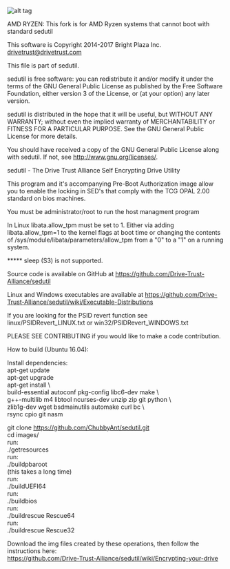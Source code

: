 ![alt tag](https://avatars0.githubusercontent.com/u/13870012?v=3&s=200)

AMD RYZEN: This fork is for AMD Ryzen systems that cannot boot with standard sedutil

This software is Copyright 2014-2017 Bright Plaza Inc. <drivetrust@drivetrust.com>

This file is part of sedutil.

sedutil is free software: you can redistribute it and/or modify
it under the terms of the GNU General Public License as published by
the Free Software Foundation, either version 3 of the License, or
(at your option) any later version.

sedutil is distributed in the hope that it will be useful,
but WITHOUT ANY WARRANTY; without even the implied warranty of
MERCHANTABILITY or FITNESS FOR A PARTICULAR PURPOSE.  See the
GNU General Public License for more details.

You should have received a copy of the GNU General Public License
along with sedutil.  If not, see <http://www.gnu.org/licenses/>.


sedutil - The Drive Trust Alliance Self Encrypting Drive Utility

This program and it's accompanying Pre-Boot Authorization image allow
you to enable the locking in SED's that comply with the TCG OPAL 2.00
standard on bios machines.   

You must be administrator/root to run the host managment program

In Linux libata.allow_tpm must be set to 1. Either via adding libata.allow_tpm=1 to the kernel flags at boot time 
or changing the contents of /sys/module/libata/parameters/allow_tpm from a "0" to a "1" on a running system.

***** sleep (S3) is not supported.

Source code is available on GitHub at https://github.com/Drive-Trust-Alliance/sedutil 

Linux and Windows executables are available at https://github.com/Drive-Trust-Alliance/sedutil/wiki/Executable-Distributions

If you are looking for the PSID revert function see linux/PSIDRevert_LINUX.txt or win32/PSIDRevert_WINDOWS.txt

PLEASE SEE CONTRIBUTING if you would like to make a code contribution.

How to build (Ubuntu 16.04):

Install dependencies:  
apt-get update  
apt-get upgrade  
apt-get install \  
      build-essential autoconf pkg-config libc6-dev make \   
	  g++-multilib m4 libtool ncurses-dev unzip zip git python \  
      zlib1g-dev wget bsdmainutils automake curl bc \  
      rsync cpio git nasm   

git clone https://github.com/ChubbyAnt/sedutil.git  
cd images/  
run:  
./getresources  
run:  
./buildpbaroot  
(this takes a long time)  
run:  
./buildUEFI64   
run:  
./buildbios  
run:  
./buildrescue Rescue64  
run:  
./buildrescue Rescue32  

Download the img files created by these operations, then follow the instructions here:  
https://github.com/Drive-Trust-Alliance/sedutil/wiki/Encrypting-your-drive  

